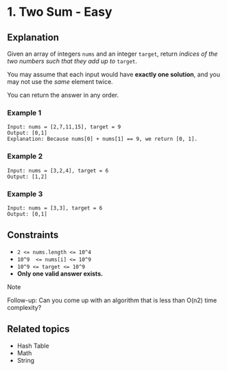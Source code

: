 # 1. Two Sum - Easy

## Explanation

Given an array of integers `nums` and an integer `target`, return *indices of the two numbers such that they add up to* `target`.

You may assume that each input would have **exactly one solution**, and you may not use the *same* element twice.

You can return the answer in any order.

### Example 1

```text
Input: nums = [2,7,11,15], target = 9
Output: [0,1]
Explanation: Because nums[0] + nums[1] == 9, we return [0, 1].
```

### Example 2

```text
Input: nums = [3,2,4], target = 6
Output: [1,2]
```

### Example 3

```text
Input: nums = [3,3], target = 6
Output: [0,1]
```

## Constraints

- `2 <= nums.length <= 10^4`
- `10^9  <= nums[i] <= 10^9`
- `10^9 <= target <= 10^9`
- **Only one valid answer exists.**

> [!NOTE]
> Follow-up: Can you come up with an algorithm that is less than O(n2) time complexity?

## Related topics

- Hash Table
- Math
- String
